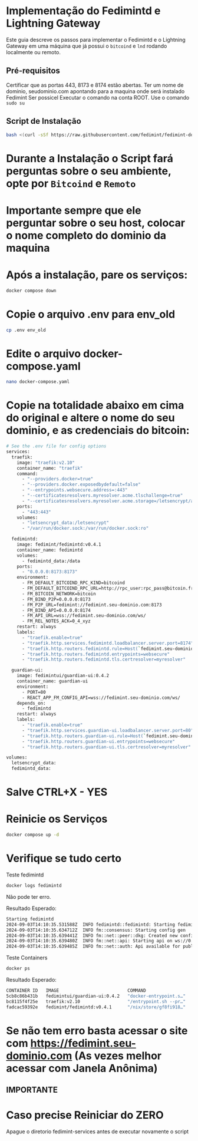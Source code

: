 # Implementação do Fedimintd e Lightning Gateway

Este guia descreve os passos para implementar o Fedimintd e o Lightning Gateway em uma máquina que já possui o `bitcoind` e `lnd` rodando localmente ou remoto.

## Pré-requisitos
Certificar que as portas 443, 8173 e 8174 estão abertas.
Ter um nome de dominio, seudominio.com apontando para a maquina onde será instalado Fedimint
Ser possicel Executar o comando na conta ROOT. Use o comando `sudo su`


## Script de Instalação
```bash
bash <(curl -sSf https://raw.githubusercontent.com/fedimint/fedimint-docker/master/downloader.sh)
```
# Durante a Instalação o Script fará perguntas sobre o seu ambiente, opte por `Bitcoind` e `Remoto`
# Importante sempre que ele perguntar sobre o seu host, colocar o nome completo do dominio da maquina
# Após a instalação, pare os serviços:
```bash
docker compose down
```
# Copie o arquivo .env para env_old
```bash
cp .env env_old
```
# Edite o arquivo docker-compose.yaml
```bash
nano docker-compose.yaml
```
# Copie na totalidade abaixo em cima do original e altere o nome do seu dominio, e as credenciais do bitcoin:
```bash
# See the .env file for config options
services:
  traefik:
    image: "traefik:v2.10"
    container_name: "traefik"
    command:
      - "--providers.docker=true"
      - "--providers.docker.exposedbydefault=false"
      - "--entrypoints.websecure.address=:443"
      - "--certificatesresolvers.myresolver.acme.tlschallenge=true"
      - "--certificatesresolvers.myresolver.acme.storage=/letsencrypt/acme.json"
    ports:
      - "443:443"
    volumes:
      - "letsencrypt_data:/letsencrypt"
      - "/var/run/docker.sock:/var/run/docker.sock:ro"

  fedimintd:
    image: fedimint/fedimintd:v0.4.1
    container_name: fedimintd
    volumes:
      - fedimintd_data:/data
    ports:
      - "0.0.0.0:8173:8173"
    environment:
      - FM_DEFAULT_BITCOIND_RPC_KIND=bitcoind
      - FM_DEFAULT_BITCOIND_RPC_URL=http://rpc_user:rpc_pass@bitcoin.friendspool.club:8085
      - FM_BITCOIN_NETWORK=bitcoin
      - FM_BIND_P2P=0.0.0.0:8173
      - FM_P2P_URL=fedimint://fedimint.seu-dominio.com:8173
      - FM_BIND_API=0.0.0.0:8174
      - FM_API_URL=wss://fedimint.seu-dominio.com/ws/
      - FM_REL_NOTES_ACK=0_4_xyz
    restart: always
    labels:
      - "traefik.enable=true"
      - "traefik.http.services.fedimintd.loadbalancer.server.port=8174"
      - "traefik.http.routers.fedimintd.rule=Host(`fedimint.seu-dominio.com`) && Path(`/ws/`)"
      - "traefik.http.routers.fedimintd.entrypoints=websecure"
      - "traefik.http.routers.fedimintd.tls.certresolver=myresolver"

  guardian-ui:
    image: fedimintui/guardian-ui:0.4.2
    container_name: guardian-ui
    environment:
      - PORT=80
      - REACT_APP_FM_CONFIG_API=wss://fedimint.seu-dominio.com/ws/
    depends_on:
      - fedimintd
    restart: always
    labels:
      - "traefik.enable=true"
      - "traefik.http.services.guardian-ui.loadbalancer.server.port=80"
      - "traefik.http.routers.guardian-ui.rule=Host(`fedimint.seu-dominio.com`)"
      - "traefik.http.routers.guardian-ui.entrypoints=websecure"
      - "traefik.http.routers.guardian-ui.tls.certresolver=myresolver"

volumes:
  letsencrypt_data:
  fedimintd_data:
```
# Salve CTRL+X - YES
# Reinicie os Serviços
```bash
docker compose up -d
```
# Verifique se tudo certo
Teste fedimintd
```bash
docker logs fedimintd
```
Não pode ter erro.

Resultado Esperado:
```bash
Starting fedimintd
2024-09-03T14:10:35.531588Z  INFO fedimintd::fedimintd: Starting fedimintd (version: 0.4.1 version_hash: 45add3342c72bf3237256aa85d3120d3ceb0930c)
2024-09-03T14:10:35.634712Z  INFO fm::consensus: Starting config gen
2024-09-03T14:10:35.639441Z  INFO fm::net::peer::dkg: Created new config gen Api
2024-09-03T14:10:35.639480Z  INFO fm::net::api: Starting api on ws://0.0.0.0:8174
2024-09-03T14:10:35.639485Z  INFO fm::net::auth: Api available for public access
```
Teste Containers
```bash
docker ps
```
Resultado Esperado:
```bash
CONTAINER ID   IMAGE                          COMMAND                  CREATED       STATUS       PORTS                                           NAMES
5cb8c86b431b   fedimintui/guardian-ui:0.4.2   "docker-entrypoint.s…"   5 hours ago   Up 5 hours                                                   guardian-ui
bc8115f4f25e   traefik:v2.10                  "/entrypoint.sh --pr…"   5 hours ago   Up 5 hours   80/tcp, 0.0.0.0:443->443/tcp, :::443->443/tcp   traefik
fadcac59392e   fedimint/fedimintd:v0.4.1      "/nix/store/gf8fi918…"   5 hours ago   Up 5 hours   0.0.0.0:8173->8173/tcp, 8174/tcp                fedimintd
```

# Se não tem erro basta acessar o site com https://fedimint.seu-dominio.com (As vezes melhor acessar com Janela Anônima)

## IMPORTANTE

# Caso precise Reiniciar do ZERO
Apague o diretorio fedimint-services antes de executar novamente o script

